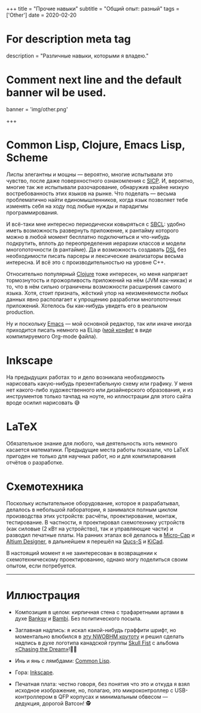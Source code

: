 +++
title = "Прочие навыки"
subtitle = "Общий опыт: разный"
tags = ['Other']
date = 2020-02-20

# For description meta tag
description = "Различные навыки, которыми я владею."

# Comment next line and the default banner wil be used.
banner = 'img/other.png'

+++

# Common Lisp, Clojure, Emacs Lisp, Scheme

Лиспы элегантны и мощны — вероятно, многие испытывали это чувство, после даже поверхностного ознакомления с [SICP](https://www.amazon.com/Structure-Interpretation-Computer-Programs-Engineering/dp/0262510871/). И, вероятно, многие так же испытывали разочарование, обнаружив крайне низкую востребованность этих языков на рынке. Что поделать — весьма проблематично найти единомышленников, когда язык позволяет тебе изменять себя на ходу под любые нужды и парадигмы программирования.

И всё-таки мне интересно периодически ковыряться с [SBCL](http://www.sbcl.org/): удобно иметь возможность развернуть приложение, к рантайму которого можно в любой момент бесплатно подключиться и что-нибудь подкрутить, вплоть до переопределения иерархии классов и модели многопоточности (в рантайме). Да и возможность создавать [DSL](https://en.wikipedia.org/wiki/Domain-specific_language) без необходимости писать парсеры и лексические анализаторы весьма интересна. И всё это с производительностью на уровне C++.

Относительно популярный [Clojure](https://clojure.org/) тоже интересен, но меня напрягает тормознутость и прожорливость приложений на нём (JVM как-никак) и то, что в нём сильно ограничены возможности расширения самого языка. Хотя, стоит признать, жёсткий упор на неизменяемости любых данных явно располагает к упрощению разработки многопоточных приложений. Хотелось бы как-нибудь увидеть его в реальном production.

Ну и поскольку [Emacs](https://www.gnu.org/software/emacs/) — мой основной редактор, так или иначе иногда приходится писать немного на ELisp ([мой конфиг](https://git.sr.ht/~alekfed/nix-config/tree/master/item/profiles/develop/emacs/init.org) в виде компилируемого Org-mode файла).

# Inkscape

На предыдущих работах то и дело возникала необходимость нарисовать какую-нибудь презентабельную схему или графику. У меня нет какого-либо художественного или дизайнерского образования, и из инструментов только тачпад на ноуте, но иллюстрации для этого сайта вроде осилил нарисовать 😅

# LaTeX

Обязательное знание для любого, чья деятельность хоть немного касается математики. Предыдущие места работы показали, что LaTeX пригоден не только для научных работ, но и для компилирования отчётов о разработке.

# Схемотехника

Поскольку испытательное оборудование, которое я разрабатывал, делалось в небольшой лаборатории, я занимался полным циклом производства этих устройств: расчёты, проектирование, монтаж, тестирование. В частности, я проектировал схемотехнику устройств (как силовые (2 кВт на устройство), так и управляющие части) и разводил печатные платы. На ранних этапах всё делалось в [Micro-Cap](http://www.spectrum-soft.com/index.shtm) и [Altium Designer](https://www.altium.com/), в дальнейшем я перешёл на [Qucs-S](https://ra3xdh.github.io/) и [KiCad](https://www.kicad.org/).

В настоящий момент я не заинтересован в возвращении к схемотехническому проектированию, однако могу поделиться своим опытом, если потребуется.

___
# Иллюстрация

- Композиция в целом: кирпичная стена с трафаретными артами в духе [Banksy](https://en.wikipedia.org/wiki/Banksy) и [Bambi](https://en.wikipedia.org/wiki/Bambi_Graffiti). Без политического посыла.

- Заглавная надпись: я искал какой-нибудь граффити шрифт, но моментально влюбился в [этy NWOBHM крутоту](https://www.1001fonts.com/pure-evil-2-font.html) и решил сделать надпись в духе логотипа канадской группы [Skull Fist](https://en.wikipedia.org/wiki/Skull_Fist) с альбома [«Chasing the Dream»](https://en.wikipedia.org/wiki/Chasing_the_Dream_(album))!🎸🤘

- Инь и янь с лямбдами: [Common Lisp](https://common-lisp.net/).

- Гора: [Inkscape](https://inkscape.org/).

- Печатная плата: честно говоря, без понятия что это и откуда я взял исходное изображение, но, полагаю, это микроконтроллер с USB-контроллером в QFP корпусах и минимальным обвесом — дедукция, дорогой Ватсон! 🕵️
